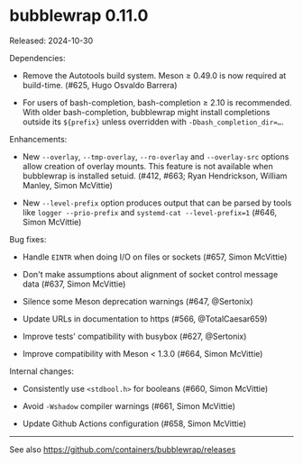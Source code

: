 bubblewrap 0.11.0
=================

Released: 2024-10-30

Dependencies:

  * Remove the Autotools build system. Meson ≥ 0.49.0 is now required
    at build-time. (#625, Hugo Osvaldo Barrera)

  * For users of bash-completion, bash-completion ≥ 2.10 is recommended.
    With older bash-completion, bubblewrap might install completions
    outside its `${prefix}` unless overridden with `-Dbash_completion_dir=…`.

Enhancements:

  * New `--overlay`, `--tmp-overlay`, `--ro-overlay` and `--overlay-src`
    options allow creation of overlay mounts.
    This feature is not available when bubblewrap is installed setuid.
    (#412, #663; Ryan Hendrickson, William Manley, Simon McVittie)

  * New `--level-prefix` option produces output that can be parsed by
    tools like `logger --prio-prefix` and `systemd-cat --level-prefix=1`
    (#646, Simon McVittie)

Bug fixes:

  * Handle `EINTR` when doing I/O on files or sockets (#657, Simon McVittie)

  * Don't make assumptions about alignment of socket control message data
    (#637, Simon McVittie)

  * Silence some Meson deprecation warnings (#647, @Sertonix)

  * Update URLs in documentation to https (#566, @TotalCaesar659)

  * Improve tests' compatibility with busybox (#627, @Sertonix)

  * Improve compatibility with Meson < 1.3.0 (#664, Simon McVittie)

Internal changes:

  * Consistently use `<stdbool.h>` for booleans (#660, Simon McVittie)

  * Avoid `-Wshadow` compiler warnings (#661, Simon McVittie)

  * Update Github Actions configuration (#658, Simon McVittie)

----

See also <https://github.com/containers/bubblewrap/releases>
